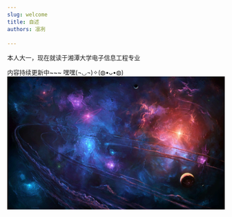 ```yaml
---
slug: welcome
title: 自述
authors: 凛冽

---
```

本人大一，现在就读于湘潭大学电子信息工程专业

内容持续更新中~~~
嘿嘿(¬◡¬)✧(◍•ᴗ•◍)
![星海](星辰大海.png)




